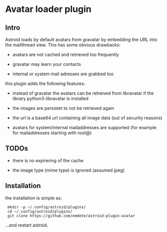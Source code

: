Avatar loader plugin
====================

Intro
-----

Astroid loads by default avatars from gravatar by embedding the URL into the
mailthread view. This has some obvious drawbacks:

-	avatars are not cached and retrieved too frequently

-	gravatar may learn your contacts

-	internal or system mail adresses are grabbed too

this plugin adds the following features:

-	instead of gravatar the avatars can be retreived from libravatar if the
	library python3-libravatar is installed

-	the images are persistet to not be retrieved again

-	the url is a base64 url containing all image data (out of security reasons)

-	avatars for system/internal mailaddresses are supported (for example for
	mailaddresses starting with root@)

TODOs
-----

-	there is no expirering of the cache

-	the image type (mime type) is ignored (assumed jpeg)

Installation
------------

the installation is simple as:

```
 mkdir -p ~/.config/astroid/plugins/
 cd ~/.config/astroid/plugins/
 git clone https://github.com/emdete/astroid-plugin-avatar
```
...and restart astroid.

